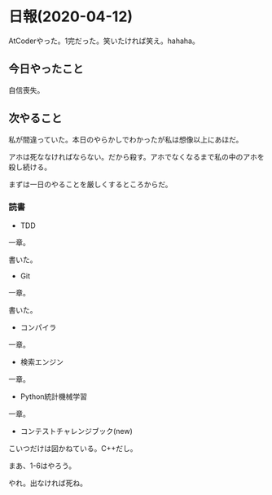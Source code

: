 # 日報(2020-04-12)

AtCoderやった。1完だった。笑いたければ笑え。hahaha。

## 今日やったこと

自信喪失。

## 次やること

私が間違っていた。本日のやらかしでわかったが私は想像以上にあほだ。

アホは死ななければならない。だから殺す。アホでなくなるまで私の中のアホを殺し続ける。

まずは一日のやることを厳しくするところからだ。

### 読書

* TDD

一章。

書いた。

* Git

一章。

書いた。

* コンパイラ

一章。

* 検索エンジン

一章。

* Python統計機械学習

一章。

* コンテストチャレンジブック(new)

こいつだけは図かねている。C++だし。

まあ、1-6はやろう。

やれ。出なければ死ね。
